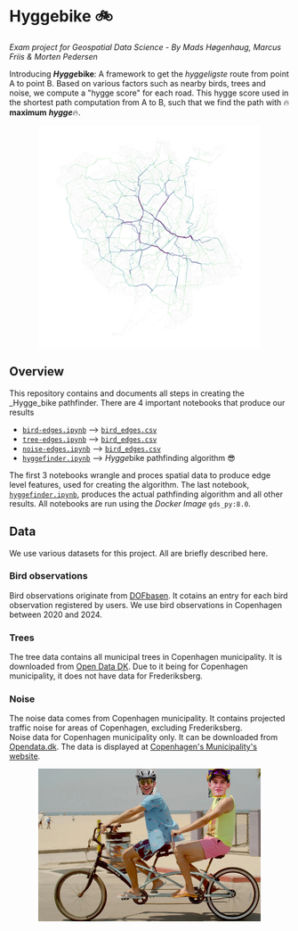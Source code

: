 # Hyggebike 🚲
_Exam project for Geospatial Data Science - By Mads Høgenhaug, Marcus Friis &  Morten Pedersen_

Introducing ***Hygge*****bike**: A framework to get the _hyggeligste_ route from point A to point B. Based on various factors such as nearby birds, trees and noise, we compute a "hygge score" for each road. This hygge score used in the shortest path computation from A to B, such that we find the path with 🔥**maximum** ***hygge***🔥. 

<img src="pictures/figures/hygge_betweenness.png" width=400 style="display: block; margin-left: auto; margin-right: auto;"></img>


## Overview
This repository contains and documents all steps in creating the _Hygge_bike pathfinder. There are 4 important notebooks that produce our results
- [`bird-edges.ipynb`](/notebooks/bird-edges.ipynb) --> [`bird_edges.csv`](/data/bird_edges.csv)
- [`tree-edges.ipynb`](/notebooks/tree-edges.ipynb) --> [`bird_edges.csv`](/data/bird_edges.csv)
- [`noise-edges.ipynb`](/notebooks/noise-edges.ipynb) --> [`bird_edges.csv`](/data/bird_edges.csv)
- [`hyggefinder.ipynb`](/notebooks/hyggefinder.ipynb) --> *Hygge*bike pathfinding algorithm 😎  

The first 3 notebooks wrangle and proces spatial data to produce edge level features, used for creating the algorithm. The last notebook, [`hyggefinder.ipynb`](/notebooks/hyggefinder.ipynb), produces the actual pathfinding algorithm and all other results. All notebooks are run using the _Docker Image_ `gds_py:8.0`.


## Data
We use various datasets for this project. All are briefly described here. 

### Bird observations
Bird observations originate from [DOFbasen](https://dofbasen.dk/search/index.php). It cotains an entry for each bird observation registered by users. We use bird observations in Copenhagen between 2020 and 2024.

### Trees
The tree data contains all municipal trees in Copenhagen municipality. It is downloaded from [Open Data DK](https://www.opendata.dk/city-of-copenhagen/trae-basis-kommunale-traeer#resource-traer_basis.csv). Due to it being for Copenhagen municipality, it does not have data for Frederiksberg.

### Noise
The noise data comes from Copenhagen municipality. It contains projected traffic noise for areas of Copenhagen, excluding Frederiksberg.  
Noise data for Copenhagen municipality only. It can be downloaded from [Opendata.dk](https://www.opendata.dk/city-of-copenhagen/vejstoej_2022). The data is displayed at [Copenhagen's Municipality's website](https://www.kk.dk/borger/affald-og-miljoe/stoej-stoev-og-luft/trafikstoej). 



<img src="pictures/hyggebike.png" width=400 style="display: block; margin-left: auto; margin-right: auto;"></img>